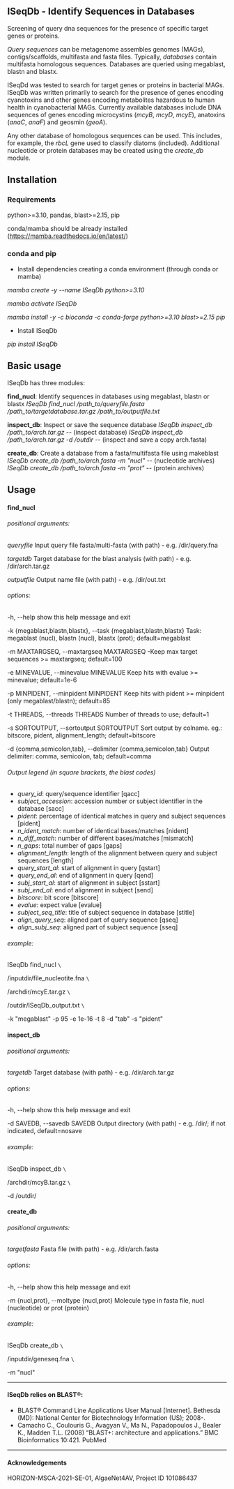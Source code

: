 ## ISeqDb - Identify Sequences in Databases

Screening of query dna sequences for the presence of specific target genes or proteins.

*Query sequences* can be metagenome assembles genomes (MAGs), contigs/scaffolds, multifasta and fasta files. Typically, *databases* contain multifasta homologous sequences. Databases are queried using megablast, blastn and blastx.

ISeqDd was tested to search for target genes or proteins in bacterial MAGs. ISeqDb was written primarily to search for the presence of genes encoding cyanotoxins and other genes encoding metabolites hazardous to human health in cyanobacterial MAGs. Currently available databases include DNA sequences of genes encoding microcystins (*mcyB*, *mcyD*, *mcyE*), anatoxins (*anaC*, *anaF*) and geosmin (*geoA*).

Any other database of homologous sequences can be used. This includes, for example, the *rbcL* gene used to classify diatoms (included). Additional nucleotide or protein databases may be created using the *create_db* module.



## Installation

### Requirements

python>=3.10, pandas, blast>=2.15, pip

conda/mamba should be already installed (https://mamba.readthedocs.io/en/latest/)

### conda and pip

- Install dependencies creating a conda environment (through conda or mamba)

*mamba create -y --name ISeqDb python>=3.10*

*mamba activate ISeqDb*

*mamba install -y -c bioconda -c conda-forge python>=3.10 blast>=2.15 pip*

- Install ISeqDb

*pip install ISeqDb*



## Basic usage

ISeqDb has three modules:

**find_nucl**: Identify sequences in databases using megablast, blastn or blastx
*ISeqDb find_nucl /path_to/queryfile.fasta /path_to/targetdatabase.tar.gz /path_to/outputfile.txt*

**inspect_db**: Inspect or save the sequence database
*ISeqDb inspect_db /path_to/arch.tar.gz*  -- (inspect database)
*ISeqDb inspect_db /path_to/arch.tar.gz -d /outdir* -- (inspect and save a copy arch.fasta)

**create_db**: Create a database from a fasta/multifasta file using makeblast
*ISeqDb create_db /path_to/arch.fasta -m "nucl"* -- (nucleotide archives)
*ISeqDb create_db /path_to/arch.fasta -m "prot"* -- (protein archives)



## Usage

#### find_nucl

###### positional arguments:

*queryfile*             Input query file fasta/multi-fasta (with path) - e.g. /dir/query.fna

*targetdb*              Target database for the blast analysis (with path) - e.g. /dir/arch.tar.gz

*outputfile*            Output name file (with path) - e.g. /dir/out.txt

###### options:

-h, --help            show this help message and exit

-k {megablast,blastn,blastx}, --task {megablast,blastn,blastx}
Task: megablast (nucl), blastn (nucl), blastx (prot); default=megablast

-m MAXTARGSEQ, --maxtargseq MAXTARGSEQ
-Keep max target sequences >= maxtargseq; default=100

-e MINEVALUE, --minevalue MINEVALUE
Keep hits with evalue >= minevalue; default=1e-6

-p MINPIDENT, --minpident MINPIDENT
Keep hits with pident >= minpident (only megablast/blastn); default=85

-t THREADS, --threads THREADS
Number of threads to use; default=1

-s SORTOUTPUT, --sortoutput SORTOUTPUT
Sort output by colname. eg.: bitscore, pident, alignment_length; default=bitscore

-d {comma,semicolon,tab}, --delimiter {comma,semicolon,tab}
Output delimiter: comma, semicolon, tab; default=comma



###### Output legend (in square brackets, the blast codes)

- *query_id*:		            query/sequence identifier [qacc]
- *subject_accession*:	     accession number or subject identifier in the database [sacc]
- *pident*:			        percentage of identical matches in query and subject sequences [pident]
- *n_ident_match*:                  number of identical bases/matches [nident]
- *n_diff_match*:                     number of different bases/matches [mismatch]
- *n_gaps*:                               total number of gaps [gaps]
- *alignment_length*:             length of the alignment between query and subject sequences [length]
- *query_start_al*:                  start of alignment in query [qstart]
- *query_end_al*:                    end of alignment in query [qend]
- *subj_start_al*:                     start of alignment in subject [sstart]
- *subj_end_al*:                      end of alignment in subject [send]
- *bitscore*:                            bit score [bitscore]
- *evalue*:                              expect value [evalue]
- *subject_seq_title*:              title of subject sequence in database [stitle]
- *align_query_seq*:              aligned part of query sequence [qseq]
- *align_subj_seq*:                 aligned part of subject sequence [sseq]

###### example:

ISeqDb find_nucl ``\``

/inputdir/file_nucleotite.fna ``\``

/archdir/mcyE.tar.gz ``\``

/outdir/ISeqDb_output.txt ``\``

-k "megablast" -p 95 -e 1e-16 -t 8 -d "tab" -s "pident"

#### inspect_db

###### positional arguments:

*targetdb*              Target database (with path) - e.g. /dir/arch.tar.gz

###### options:

-h, --help            show this help message and exit

-d SAVEDB, --savedb SAVEDB
Output directory (with path) - e.g. /dir/; if not indicated, default=nosave

###### example:

ISeqDb inspect_db ``\``

/archdir/mcyB.tar.gz ``\``

-d /outdir/

#### create_db

###### positional arguments:

*targetfasta*           Fasta file (with path) - e.g. /dir/arch.fasta

###### options:

-h, --help            show this help message and exit

-m {nucl,prot}, --moltype {nucl,prot}
Molecule type in fasta file, nucl (nucleotide) or prot (protein)

###### example:

ISeqDb create_db ``\``

/inputdir/geneseq.fna ``\``

-m "nucl"


___
#### ISeqDb relies on BLAST®:

   -   BLAST® Command Line Applications User Manual [Internet]. Bethesda (MD): National Center
       for Biotechnology Information (US); 2008-.
   -   Camacho C., Coulouris G., Avagyan V., Ma N., Papadopoulos J., Bealer K., Madden T.L. (2008)
       “BLAST+: architecture and applications.” BMC Bioinformatics 10:421. PubMed

___
#### Acknowledgements

HORIZON-MSCA-2021-SE-01, AlgaeNet4AV, Project ID 101086437


